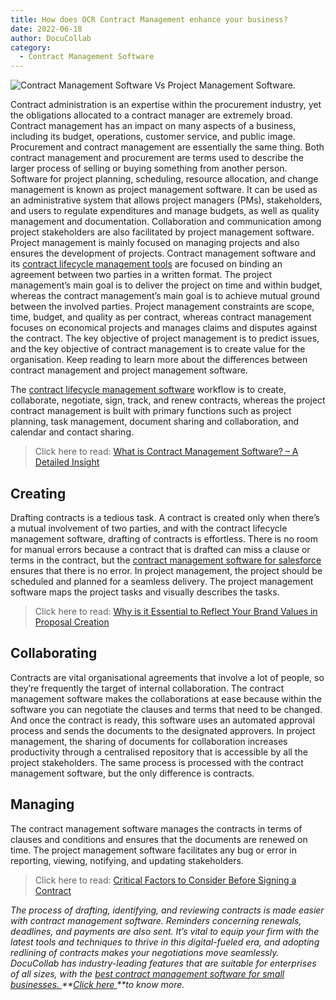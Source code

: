 ```yaml
---
title: How does OCR Contract Management enhance your business?
date: 2022-06-18
author: DocuCollab
category:
  - Contract Management Software
---
```


![Contract Management Software Vs Project Management Software.](/img/blog/cms-vs-pms-850x429.png)

Contract administration is an expertise within the procurement industry, yet the obligations allocated to a contract manager are extremely broad. Contract management has an impact on many aspects of a business, including its budget, operations, customer service, and public image. Procurement and contract management are essentially the same thing. Both contract management and procurement are terms used to describe the larger process of selling or buying something from another person. Software for project planning, scheduling, resource allocation, and change management is known as project management software. It can be used as an administrative system that allows project managers (PMs), stakeholders, and users to regulate expenditures and manage budgets, as well as quality management and documentation. Collaboration and communication among project stakeholders are also facilitated by project management software. Project management is mainly focused on managing projects and also ensures the development of projects. Contract management software and its [contract lifecycle management tools](https://docucollab.com/contract-management-software/) are focused on binding an agreement between two parties in a written format. The project management’s main goal is to deliver the project on time and within budget, whereas the contract management’s main goal is to achieve mutual ground between the involved parties. Project management constraints are scope, time, budget, and quality as per contract, whereas contract management focuses on economical projects and manages claims and disputes against the contract. The key objective of project management is to predict issues, and the key objective of contract management is to create value for the organisation. Keep reading to learn more about the differences between contract management and project management software.

The [contract lifecycle management software](https://docucollab.com/contract-management-software/) workflow is to create, collaborate, negotiate, sign, track, and renew contracts, whereas the project contract management is built with primary functions such as project planning, task management, document sharing and collaboration, and calendar and contact sharing.

> Click here to read: [What is Contract Management Software? – A Detailed Insight](https://docucollab.com/what-is-contract-management-software/)

## Creating

Drafting contracts is a tedious task. A contract is created only when there’s a mutual involvement of two parties, and with the contract lifecycle management software, drafting of contracts is effortless. There is no room for manual errors because a contract that is drafted can miss a clause or terms in the contract, but the [contract management software for salesforce](https://docucollab.com/contract-management-software/) ensures that there is no error. In project management, the project should be scheduled and planned for a seamless delivery. The project management software maps the project tasks and visually describes the tasks.

> Click here to read: [Why is it Essential to Reflect Your Brand Values in Proposal Creation](https://docucollab.com/why-is-it-essential-to-reflect-your-brand-values-in-proposal-creation/)

## Collaborating

Contracts are vital organisational agreements that involve a lot of people, so they’re frequently the target of internal collaboration. The contract management software makes the collaborations at ease because within the software you can negotiate the clauses and terms that need to be changed. And once the contract is ready, this software uses an automated approval process and sends the documents to the designated approvers. In project management, the sharing of documents for collaboration increases productivity through a centralised repository that is accessible by all the project stakeholders. The same process is processed with the contract management software, but the only difference is contracts.

## Managing

The contract management software manages the contracts in terms of clauses and conditions and ensures that the documents are renewed on time. The project management software facilitates any bug or error in reporting, viewing, notifying, and updating stakeholders.

> Click here to read: [Critical Factors to Consider Before Signing a Contract](https://docucollab.com/critical-factors-to-consider-before-signing-a-contract/)

_The process of drafting, identifying, and reviewing contracts is made easier with contract management software. Reminders concerning renewals, deadlines, and payments are also sent. It’s vital to equip your firm with the latest tools and techniques to thrive in this digital-fueled era, and adopting redlining of contracts makes your negotiations move seamlessly. DocuCollab has industry-leading features that are suitable for enterprises of all sizes, with the [best contract management software for small businesses. ](https://docucollab.com/contract-management-software/)**[Click here ](https://docucollab.com/book-demo/)**to know more._
